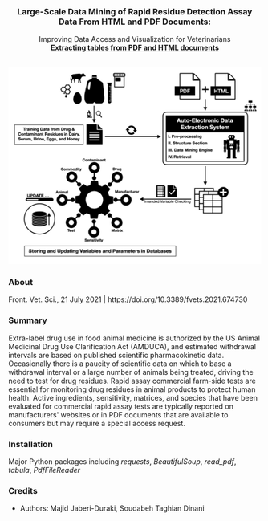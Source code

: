<br />
<div align="center">
  <h3 align="center">Large-Scale Data Mining of Rapid Residue Detection Assay Data From HTML and PDF Documents:</h3>
  <p align="center">
    Improving Data Access and Visualization for Veterinarians
    <br />
    <a href="https://github.com/XuanXuExp/pdf_html_data_mining.git"><strong>Extracting tables from PDF and HTML documents</strong></a>
    <br />
    <br />
  </p>
</div>

<!-- 
<h1 align="center">Large-Scale Data Mining of Rapid Residue Detection Assay Data From HTML and PDF Documents: 
<br align="center">Improving Data Access and Visualization for Veterinarians</br></h1>
<p align="center"><strong> Extracting tables from PDF and HTML documents</strong></p>
-->

<div align="center"><img src="images/Flowchart.jpg"></img></div> 

<h3>About</h3>
Front. Vet. Sci., 21 July 2021 | https://doi.org/10.3389/fvets.2021.674730<a href="https://doi.org/10.3389/fvets.2021.674730"></a>

<h3>Summary</h3>

Extra-label drug use in food animal medicine is authorized by the US Animal Medicinal Drug Use Clarification Act (AMDUCA), and estimated withdrawal intervals are based on published scientific pharmacokinetic data. Occasionally there is a paucity of scientific data on which to base a withdrawal interval or a large number of animals being treated, driving the need to test for drug residues. Rapid assay commercial farm-side tests are essential for monitoring drug residues in animal products to protect human health. Active ingredients, sensitivity, matrices, and species that have been evaluated for commercial rapid assay tests are typically reported on manufacturers' websites or in PDF documents that are available to consumers but may require a special access request.

<h3>Installation</h3>

Major Python packages including *requests*, *BeautifulSoup*, *read_pdf*, *tabula*, *PdfFileReader*

<!-- 
<h3>Contributing</h3>
Mention pull requests. Link to an example and/or put it down here

<h3>Project status</h3>
Insert here -->

<h3>Credits</h3>

- Authors: Majid Jaberi-Duraki, Soudabeh Taghian Dinani
<!-- - Illustrations
- Colors -->

<!-- 
<h3>Copyright</h3>
This project is licensed under the terms of the MIT license and protected by Udacity Honor Code and Community Code of Conduct. See <a href="LICENSE.md">license</a> and <a href="LICENSE.DISCLAIMER.md">disclaimer</a>. -->
